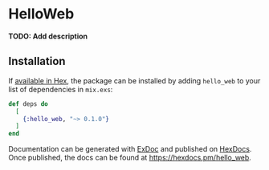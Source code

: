 # HelloWeb

**TODO: Add description**

## Installation

If [available in Hex](https://hex.pm/docs/publish), the package can be installed
by adding `hello_web` to your list of dependencies in `mix.exs`:

```elixir
def deps do
  [
    {:hello_web, "~> 0.1.0"}
  ]
end
```

Documentation can be generated with [ExDoc](https://github.com/elixir-lang/ex_doc)
and published on [HexDocs](https://hexdocs.pm). Once published, the docs can
be found at <https://hexdocs.pm/hello_web>.

